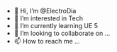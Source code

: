 - 👋 Hi, I’m @ElectroDia
- 👀 I’m interested in Tech
- 🌱 I’m currently learning UE 5
- 💞️ I’m looking to collaborate on ...
- 📫 How to reach me ...

<!---
ElectroDia/ElectroDia is a ✨ special ✨ repository because its `README.md` (this file) appears on your GitHub profile.
You can click the Preview link to take a look at your changes.
--->
